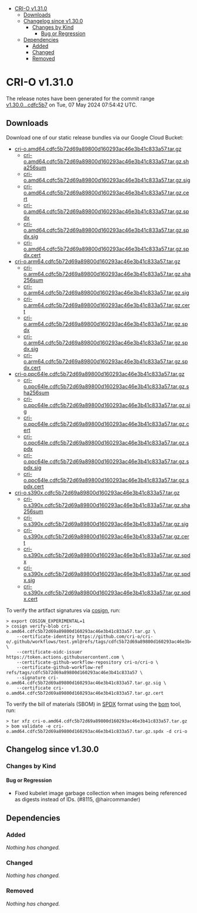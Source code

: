 - [CRI-O v1.31.0](#cri-o-v1310)
  - [Downloads](#downloads)
  - [Changelog since v1.30.0](#changelog-since-v1300)
    - [Changes by Kind](#changes-by-kind)
      - [Bug or Regression](#bug-or-regression)
  - [Dependencies](#dependencies)
    - [Added](#added)
    - [Changed](#changed)
    - [Removed](#removed)

# CRI-O v1.31.0

The release notes have been generated for the commit range
[v1.30.0...cdfc5b7](https://github.com/cri-o/cri-o/compare/v1.30.0...v1.31.0) on Tue, 07 May 2024 07:54:42 UTC.

## Downloads

Download one of our static release bundles via our Google Cloud Bucket:

- [cri-o.amd64.cdfc5b72d69a89800d160293ac46e3b41c833a57.tar.gz](https://storage.googleapis.com/cri-o/artifacts/cri-o.amd64.cdfc5b72d69a89800d160293ac46e3b41c833a57.tar.gz)
  - [cri-o.amd64.cdfc5b72d69a89800d160293ac46e3b41c833a57.tar.gz.sha256sum](https://storage.googleapis.com/cri-o/artifacts/cri-o.amd64.cdfc5b72d69a89800d160293ac46e3b41c833a57.tar.gz.sha256sum)
  - [cri-o.amd64.cdfc5b72d69a89800d160293ac46e3b41c833a57.tar.gz.sig](https://storage.googleapis.com/cri-o/artifacts/cri-o.amd64.cdfc5b72d69a89800d160293ac46e3b41c833a57.tar.gz.sig)
  - [cri-o.amd64.cdfc5b72d69a89800d160293ac46e3b41c833a57.tar.gz.cert](https://storage.googleapis.com/cri-o/artifacts/cri-o.amd64.cdfc5b72d69a89800d160293ac46e3b41c833a57.tar.gz.cert)
  - [cri-o.amd64.cdfc5b72d69a89800d160293ac46e3b41c833a57.tar.gz.spdx](https://storage.googleapis.com/cri-o/artifacts/cri-o.amd64.cdfc5b72d69a89800d160293ac46e3b41c833a57.tar.gz.spdx)
  - [cri-o.amd64.cdfc5b72d69a89800d160293ac46e3b41c833a57.tar.gz.spdx.sig](https://storage.googleapis.com/cri-o/artifacts/cri-o.amd64.cdfc5b72d69a89800d160293ac46e3b41c833a57.tar.gz.spdx.sig)
  - [cri-o.amd64.cdfc5b72d69a89800d160293ac46e3b41c833a57.tar.gz.spdx.cert](https://storage.googleapis.com/cri-o/artifacts/cri-o.amd64.cdfc5b72d69a89800d160293ac46e3b41c833a57.tar.gz.spdx.cert)
- [cri-o.arm64.cdfc5b72d69a89800d160293ac46e3b41c833a57.tar.gz](https://storage.googleapis.com/cri-o/artifacts/cri-o.arm64.cdfc5b72d69a89800d160293ac46e3b41c833a57.tar.gz)
  - [cri-o.arm64.cdfc5b72d69a89800d160293ac46e3b41c833a57.tar.gz.sha256sum](https://storage.googleapis.com/cri-o/artifacts/cri-o.arm64.cdfc5b72d69a89800d160293ac46e3b41c833a57.tar.gz.sha256sum)
  - [cri-o.arm64.cdfc5b72d69a89800d160293ac46e3b41c833a57.tar.gz.sig](https://storage.googleapis.com/cri-o/artifacts/cri-o.arm64.cdfc5b72d69a89800d160293ac46e3b41c833a57.tar.gz.sig)
  - [cri-o.arm64.cdfc5b72d69a89800d160293ac46e3b41c833a57.tar.gz.cert](https://storage.googleapis.com/cri-o/artifacts/cri-o.arm64.cdfc5b72d69a89800d160293ac46e3b41c833a57.tar.gz.cert)
  - [cri-o.arm64.cdfc5b72d69a89800d160293ac46e3b41c833a57.tar.gz.spdx](https://storage.googleapis.com/cri-o/artifacts/cri-o.arm64.cdfc5b72d69a89800d160293ac46e3b41c833a57.tar.gz.spdx)
  - [cri-o.arm64.cdfc5b72d69a89800d160293ac46e3b41c833a57.tar.gz.spdx.sig](https://storage.googleapis.com/cri-o/artifacts/cri-o.arm64.cdfc5b72d69a89800d160293ac46e3b41c833a57.tar.gz.spdx.sig)
  - [cri-o.arm64.cdfc5b72d69a89800d160293ac46e3b41c833a57.tar.gz.spdx.cert](https://storage.googleapis.com/cri-o/artifacts/cri-o.arm64.cdfc5b72d69a89800d160293ac46e3b41c833a57.tar.gz.spdx.cert)
- [cri-o.ppc64le.cdfc5b72d69a89800d160293ac46e3b41c833a57.tar.gz](https://storage.googleapis.com/cri-o/artifacts/cri-o.ppc64le.cdfc5b72d69a89800d160293ac46e3b41c833a57.tar.gz)
  - [cri-o.ppc64le.cdfc5b72d69a89800d160293ac46e3b41c833a57.tar.gz.sha256sum](https://storage.googleapis.com/cri-o/artifacts/cri-o.ppc64le.cdfc5b72d69a89800d160293ac46e3b41c833a57.tar.gz.sha256sum)
  - [cri-o.ppc64le.cdfc5b72d69a89800d160293ac46e3b41c833a57.tar.gz.sig](https://storage.googleapis.com/cri-o/artifacts/cri-o.ppc64le.cdfc5b72d69a89800d160293ac46e3b41c833a57.tar.gz.sig)
  - [cri-o.ppc64le.cdfc5b72d69a89800d160293ac46e3b41c833a57.tar.gz.cert](https://storage.googleapis.com/cri-o/artifacts/cri-o.ppc64le.cdfc5b72d69a89800d160293ac46e3b41c833a57.tar.gz.cert)
  - [cri-o.ppc64le.cdfc5b72d69a89800d160293ac46e3b41c833a57.tar.gz.spdx](https://storage.googleapis.com/cri-o/artifacts/cri-o.ppc64le.cdfc5b72d69a89800d160293ac46e3b41c833a57.tar.gz.spdx)
  - [cri-o.ppc64le.cdfc5b72d69a89800d160293ac46e3b41c833a57.tar.gz.spdx.sig](https://storage.googleapis.com/cri-o/artifacts/cri-o.ppc64le.cdfc5b72d69a89800d160293ac46e3b41c833a57.tar.gz.spdx.sig)
  - [cri-o.ppc64le.cdfc5b72d69a89800d160293ac46e3b41c833a57.tar.gz.spdx.cert](https://storage.googleapis.com/cri-o/artifacts/cri-o.ppc64le.cdfc5b72d69a89800d160293ac46e3b41c833a57.tar.gz.spdx.cert)
- [cri-o.s390x.cdfc5b72d69a89800d160293ac46e3b41c833a57.tar.gz](https://storage.googleapis.com/cri-o/artifacts/cri-o.s390x.cdfc5b72d69a89800d160293ac46e3b41c833a57.tar.gz)
  - [cri-o.s390x.cdfc5b72d69a89800d160293ac46e3b41c833a57.tar.gz.sha256sum](https://storage.googleapis.com/cri-o/artifacts/cri-o.s390x.cdfc5b72d69a89800d160293ac46e3b41c833a57.tar.gz.sha256sum)
  - [cri-o.s390x.cdfc5b72d69a89800d160293ac46e3b41c833a57.tar.gz.sig](https://storage.googleapis.com/cri-o/artifacts/cri-o.s390x.cdfc5b72d69a89800d160293ac46e3b41c833a57.tar.gz.sig)
  - [cri-o.s390x.cdfc5b72d69a89800d160293ac46e3b41c833a57.tar.gz.cert](https://storage.googleapis.com/cri-o/artifacts/cri-o.s390x.cdfc5b72d69a89800d160293ac46e3b41c833a57.tar.gz.cert)
  - [cri-o.s390x.cdfc5b72d69a89800d160293ac46e3b41c833a57.tar.gz.spdx](https://storage.googleapis.com/cri-o/artifacts/cri-o.s390x.cdfc5b72d69a89800d160293ac46e3b41c833a57.tar.gz.spdx)
  - [cri-o.s390x.cdfc5b72d69a89800d160293ac46e3b41c833a57.tar.gz.spdx.sig](https://storage.googleapis.com/cri-o/artifacts/cri-o.s390x.cdfc5b72d69a89800d160293ac46e3b41c833a57.tar.gz.spdx.sig)
  - [cri-o.s390x.cdfc5b72d69a89800d160293ac46e3b41c833a57.tar.gz.spdx.cert](https://storage.googleapis.com/cri-o/artifacts/cri-o.s390x.cdfc5b72d69a89800d160293ac46e3b41c833a57.tar.gz.spdx.cert)

To verify the artifact signatures via [cosign](https://github.com/sigstore/cosign), run:

```console
> export COSIGN_EXPERIMENTAL=1
> cosign verify-blob cri-o.amd64.cdfc5b72d69a89800d160293ac46e3b41c833a57.tar.gz \
    --certificate-identity https://github.com/cri-o/cri-o/.github/workflows/test.yml@refs/tags/cdfc5b72d69a89800d160293ac46e3b41c833a57 \
    --certificate-oidc-issuer https://token.actions.githubusercontent.com \
    --certificate-github-workflow-repository cri-o/cri-o \
    --certificate-github-workflow-ref refs/tags/cdfc5b72d69a89800d160293ac46e3b41c833a57 \
    --signature cri-o.amd64.cdfc5b72d69a89800d160293ac46e3b41c833a57.tar.gz.sig \
    --certificate cri-o.amd64.cdfc5b72d69a89800d160293ac46e3b41c833a57.tar.gz.cert
```

To verify the bill of materials (SBOM) in [SPDX](https://spdx.org) format using the [bom](https://sigs.k8s.io/bom) tool, run:

```console
> tar xfz cri-o.amd64.cdfc5b72d69a89800d160293ac46e3b41c833a57.tar.gz
> bom validate -e cri-o.amd64.cdfc5b72d69a89800d160293ac46e3b41c833a57.tar.gz.spdx -d cri-o
```

## Changelog since v1.30.0

### Changes by Kind

#### Bug or Regression
 - Fixed kubelet image garbage collection when images being referenced as digests instead of IDs. (#8115, @haircommander)

## Dependencies

### Added
_Nothing has changed._

### Changed
_Nothing has changed._

### Removed
_Nothing has changed._
